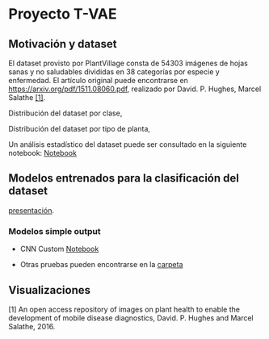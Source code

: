 # Proyecto T-VAE


## Motivación y dataset


<p align="center">

</p>

<p align="center">

</p>

El dataset provisto por PlantVillage consta de 54303 imágenes de hojas sanas y no saludables divididas en 38 categorías por especie y enfermedad. El artículo original puede encontrarse en https://arxiv.org/pdf/1511.08060.pdf, realizado por David. P. Hughes, Marcel Salathe [[1]](#1). 


<p align="center">

</p>

Distribución del dataset por clase,

<p align="center">

</p>


Distribución del dataset por tipo de planta, 

<p align="center">

</p>

Un análisis estadístico del dataset puede ser consultado en la siguiente notebook: [Notebook](https://github.com/Adrok24/classification-of-plant-diseases/blob/first_version/Estadistica.ipynb)

## Modelos entrenados para la clasificación del dataset

 [presentación](https://github.com/Adrok24/classification-of-plant-diseases/blob/first_version/presentacion/Presentacion.pptx).


### Modelos simple output
* CNN Custom [Notebook]()



* Otras pruebas pueden encontrarse en la [carpeta]() 



## Visualizaciones




<a id="1">[1]</a> An open access repository of images on plant health to enable the development of mobile disease diagnostics, David. P. Hughes and Marcel Salathe, 2016.



